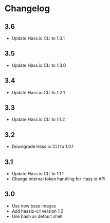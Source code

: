 # Changelog

## 3.6
- Update Hass.io CLI to 1.3.1

## 3.5
- Update Hass.io CLI to 1.3.0

## 3.4
- Update Hass.io CLI to 1.2.1

## 3.3
- Update Hass.io CLI to 1.1.2

## 3.2
- Downgrade Hass.io CLI to 1.0.1

## 3.1
- Update Hass.io CLI to 1.1.1
- Change internal token handling for Hass.io API

## 3.0
- Use new base images
- Add hassio-cli version 1.0
- Use bash as default shell
